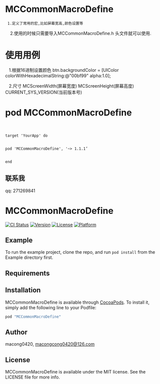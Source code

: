 # MCCommonMacroDefine 

     1.定义了常用的宏,比如屏幕宽高,颜色设置等
     
     
     2.使用的时候只需要导入MCCommonMacroDefine.h 头文件就可以使用.
     
     
     
# 使用用例



    1.根据16进制设置颜色 btn.backgroundColor = [UIColor colorWithHexadecimalString:@"00bf99" alpha:1.0];
    
    
    
    2.尺寸 MCScreenWidth(屏幕宽度) MCScreenHeight(屏幕高度) CURRENT_SYS_VERSION(当前版本号)
    
    
    
    
# pod  MCCommonMacroDefine
   
   
    target 'YourApp' do
    
    
    pod 'MCCommonMacroDefine', '~> 1.1.1’
    
    
    end



## 联系我

 qq: 271269841
 
# MCCommonMacroDefine

[![CI Status](http://img.shields.io/travis/macong0420/MCCommonMacroDefine.svg?style=flat)](https://travis-ci.org/macong0420/MCCommonMacroDefine)
[![Version](https://img.shields.io/cocoapods/v/MCCommonMacroDefine.svg?style=flat)](http://cocoapods.org/pods/MCCommonMacroDefine)
[![License](https://img.shields.io/cocoapods/l/MCCommonMacroDefine.svg?style=flat)](http://cocoapods.org/pods/MCCommonMacroDefine)
[![Platform](https://img.shields.io/cocoapods/p/MCCommonMacroDefine.svg?style=flat)](http://cocoapods.org/pods/MCCommonMacroDefine)

## Example

To run the example project, clone the repo, and run `pod install` from the Example directory first.

## Requirements

## Installation

MCCommonMacroDefine is available through [CocoaPods](http://cocoapods.org). To install
it, simply add the following line to your Podfile:

```ruby
pod "MCCommonMacroDefine"
```

## Author

macong0420, macongcong0420@126.com

## License

MCCommonMacroDefine is available under the MIT license. See the LICENSE file for more info.
